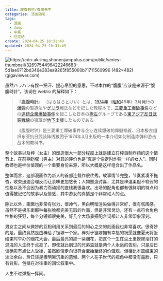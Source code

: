 ```yaml
---
title: 腹腹教师/腹腹先生
categories: 漫画随笔
tags:
  - 漫画
  - Jump
  - 中篇
  - 已完结
create: 2024-04-25 10:31:49
updated: 2024-04-25 10:31:49
---
```

![https://cdn-ak-img.shonenjumpplus.com/public/series-thumbnail/3269754496422246683-5d1ae0712bd346e383ea9265f855000b?1711560996 (482×482) (gigaviewer.com)](https://cdn-scissors.gigaviewer.com/image/scale/e2972e18c8ab017b8ff9cfe8f7ef8def40ade365/enlarge=0;height=484;no_unsharpmask=1;quality=90;version=1;width=484/https%3A%2F%2Fcdn-ak-img.shonenjumpplus.com%2Fpublic%2Fseries-thumbnail%2F3269754496422246683-5d1ae0712bd346e383ea9265f855000b%3F1711560996)

虽然ハラハラ有捏一把汗、提心吊胆的意思，不过本作的“腹腹”应该是来源于“腹腹時計”，该词在 weblio 的解释如下：

>『**腹腹時計**』 （はらはらとけい）とは、[1974年](https://www.weblio.jp/content/1974%E5%B9%B4 "1974年の意味")（[昭和](https://www.weblio.jp/content/%E6%98%AD%E5%92%8C "昭和の意味")49年）3月発行の[爆弾](https://www.weblio.jp/content/%E7%88%86%E5%BC%BE "爆弾の意味")の製造法や[ゲリラ](https://www.weblio.jp/content/%E3%82%B2%E3%83%AA%E3%83%A9 "ゲリラの意味")戦法などを記した教程本で、[三菱重工爆破事件](https://www.weblio.jp/content/%E4%B8%89%E8%8F%B1%E9%87%8D%E5%B7%A5%E7%88%86%E7%A0%B4%E4%BA%8B%E4%BB%B6 "三菱重工爆破事件の意味")などの[連続企業爆破事件](https://www.weblio.jp/content/%E9%80%A3%E7%B6%9A%E4%BC%81%E6%A5%AD%E7%88%86%E7%A0%B4%E4%BA%8B%E4%BB%B6 "連続企業爆破事件の意味")を起こした日本の[極左](https://www.weblio.jp/content/%E6%A5%B5%E5%B7%A6 "極左の意味")グループである[東アジア反日武装戦線](https://www.weblio.jp/content/%E6%9D%B1%E3%82%A2%E3%82%B8%E3%82%A2%E5%8F%8D%E6%97%A5%E6%AD%A6%E8%A3%85%E6%88%A6%E7%B7%9A "東アジア反日武装戦線の意味")の狼班が[地下出版](https://www.weblio.jp/content/%E5%9C%B0%E4%B8%8B%E5%87%BA%E7%89%88 "地下出版の意味")したものである。
>
> 《腹腹时钟》是三菱重工爆破事件与企业连续爆破的罪魁祸首、日本极左组织东亚抗日武装阵线狼团于1974年3月出版的一本介绍如何制造炸弹和游击战术的教科书。

整个故事以及梓（女主）的塑造很大一部分程度上就是建立在梓自制炸药的这个情节上，在前期铠塚（男主）对其的评价也是“真是个像定时炸弹一样的女人”。同时教师也是梓价值观的一个重要身份来源，所以大概是这样组合出了作品名。

整体而言，这部漫画作为新人的首部连载作很优秀。故事情节完整，节奏紧凑不拖沓，收束迅速合理反而让余味更加悠长；人物塑造讨喜，尤其是梓温柔但不软弱的性格以及不会因为暴力而动摇的底线我很喜欢。出场的配角也都有很鲜明的特点和值得被记忆的故事以及情感，其中游女的真情是个非常动人的点。

除此以外，画面也非常有张力，很帅气，黑白明暗渲染做得非常好，很有氛围感。虽然不是极乐街那种每张脸都完美无瑕的作画，但是非常灵动，还有一点符合角色性格的狂野，每个分镜都很完美，好几个大场景搭配台词都让人非常印象深刻。

男女主之间从微妙的互相利用关系到最后的知心之交的刻画我也非常喜欢。很奇妙的是，最终竟然是由梓给了铠塚一个家。梓对于铠塚拥有幸福的祝愿就像夏天将近结束时举办的烟花大会，最后最亮的那一朵烟花，把这个一生在尘土里摸爬滚打的混混的人生终于点亮了。即使就此别过的兄弟盃就是两个人永远的告别。只是后日谈确实有点让人受挫，虽然剧情走向很符合至始至终的价值观，但相比本篇结束的淡淡余白，后日谈是很明晰沉重的遗憾。两个人在子世代的视角中都没有露脸，只有背影，包括在对往事的回忆叙事中。

人生不过弹指一挥间。